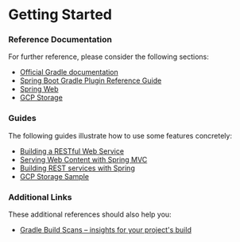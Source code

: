 # Getting Started

### Reference Documentation
For further reference, please consider the following sections:

* [Official Gradle documentation](https://docs.gradle.org)
* [Spring Boot Gradle Plugin Reference Guide](https://docs.spring.io/spring-boot/docs/2.2.4.RELEASE/gradle-plugin/reference/html/)
* [Spring Web](https://docs.spring.io/spring-boot/docs/2.2.4.RELEASE/reference/htmlsingle/#boot-features-developing-web-applications)
* [GCP Storage](https://cloud.spring.io/spring-cloud-gcp/reference/html/#spring-resources)

### Guides
The following guides illustrate how to use some features concretely:

* [Building a RESTful Web Service](https://spring.io/guides/gs/rest-service/)
* [Serving Web Content with Spring MVC](https://spring.io/guides/gs/serving-web-content/)
* [Building REST services with Spring](https://spring.io/guides/tutorials/bookmarks/)
* [GCP Storage Sample](https://github.com/spring-cloud/spring-cloud-gcp/tree/master/spring-cloud-gcp-samples/spring-cloud-gcp-storage-resource-sample)

### Additional Links
These additional references should also help you:

* [Gradle Build Scans – insights for your project's build](https://scans.gradle.com#gradle)


